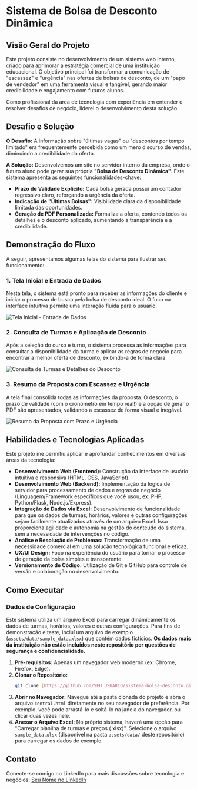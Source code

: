 # Sistema de Bolsa de Desconto Dinâmica

## Visão Geral do Projeto

Este projeto consiste no desenvolvimento de um sistema web interno, criado para aprimorar a estratégia comercial de uma instituição educacional. O objetivo principal foi transformar a comunicação de "escassez" e "urgência" nas ofertas de bolsas de desconto, de um "papo de vendedor" em uma ferramenta visual e tangível, gerando maior credibilidade e engajamento com futuros alunos.

Como profissional da área de tecnologia com experiência em entender e resolver desafios de negócio, liderei o desenvolvimento desta solução.

## Desafio e Solução

**O Desafio:** A informação sobre "últimas vagas" ou "descontos por tempo limitado" era frequentemente percebida como um mero discurso de vendas, diminuindo a credibilidade da oferta.

**A Solução:** Desenvolvemos um site no servidor interno da empresa, onde o futuro aluno pode gerar sua própria **"Bolsa de Desconto Dinâmica"**. Este sistema apresenta as seguintes funcionalidades-chave:

* **Prazo de Validade Explícito:** Cada bolsa gerada possui um contador regressivo claro, reforçando a urgência da oferta.
* **Indicação de "Últimas Bolsas":** Visibilidade clara da disponibilidade limitada das oportunidades.
* **Geração de PDF Personalizada:** Formaliza a oferta, contendo todos os detalhes e o desconto aplicado, aumentando a transparência e a credibilidade.

## Demonstração do Fluxo

A seguir, apresentamos algumas telas do sistema para ilustrar seu funcionamento:

### 1. Tela Inicial e Entrada de Dados

Nesta tela, o sistema está pronto para receber as informações do cliente e iniciar o processo de busca pela bolsa de desconto ideal. O foco na interface intuitiva permite uma interação fluida para o usuário.

![Tela Inicial - Entrada de Dados](assets/screenshots/image_203469.png)

### 2. Consulta de Turmas e Aplicação de Desconto

Após a seleção do curso e turno, o sistema processa as informações para consultar a disponibilidade da turma e aplicar as regras de negócio para encontrar a melhor oferta de desconto, exibindo-a de forma clara.

![Consulta de Turmas e Detalhes do Desconto](assets/screenshots/image_2037ac.png)

### 3. Resumo da Proposta com Escassez e Urgência

A tela final consolida todas as informações da proposta. O desconto, o prazo de validade (com o cronômetro em tempo real!) e a opção de gerar o PDF são apresentados, validando a escassez de forma visual e inegável.

![Resumo da Proposta com Prazo e Urgência](assets/screenshots/image_2037f0.png)

## Habilidades e Tecnologias Aplicadas

Este projeto me permitiu aplicar e aprofundar conhecimentos em diversas áreas da tecnologia:

* **Desenvolvimento Web (Frontend):** Construção da interface de usuário intuitiva e responsiva (HTML, CSS, JavaScript).
* **Desenvolvimento Web (Backend):** Implementação da lógica de servidor para processamento de dados e regras de negócio (Linguagem/Framework específicos que você usou, ex: PHP, Python/Flask, Node.js/Express).
* **Integração de Dados via Excel:** Desenvolvimento de funcionalidade para que os dados de turmas, horários, valores e outras configurações sejam facilmente atualizados através de um arquivo Excel. Isso proporciona agilidade e autonomia na gestão do conteúdo do sistema, sem a necessidade de intervenções no código.
* **Análise e Resolução de Problemas:** Transformação de uma necessidade comercial em uma solução tecnológica funcional e eficaz.
* **UX/UI Design:** Foco na experiência do usuário para tornar o processo de geração da bolsa simples e transparente.
* **Versionamento de Código:** Utilização de Git e GitHub para controle de versão e colaboração no desenvolvimento.

## Como Executar

### Dados de Configuração
Este sistema utiliza um arquivo Excel para carregar dinamicamente os dados de turmas, horários, valores e outras configurações. Para fins de demonstração e teste, incluí um arquivo de exemplo (`assets/data/sample_data.xlsx`) que contém dados fictícios. **Os dados reais da instituição não estão incluídos neste repositório por questões de segurança e confidencialidade.**

1.  **Pré-requisitos:** Apenas um navegador web moderno (ex: Chrome, Firefox, Edge).
2.  **Clonar o Repositório:**
    ```bash
    git clone [https://github.com/SEU_USUARIO/sistema-bolsa-desconto.git](https://github.com/SEU_USUARIO/sistema-bolsa-desconto.git)
    ```
3.  **Abrir no Navegador:** Navegue até a pasta clonada do projeto e abra o arquivo `central.html` diretamente no seu navegador de preferência. Por exemplo, você pode arrastá-lo e soltá-lo na janela do navegador, ou clicar duas vezes nele.
4.  **Anexar o Arquivo Excel:** No próprio sistema, haverá uma opção para "Carregar planilha de turmas e preços (.xlsx)". Selecione o arquivo `sample_data.xlsx` (disponível na pasta `assets/data/` deste repositório) para carregar os dados de exemplo.


## Contato

Conecte-se comigo no LinkedIn para mais discussões sobre tecnologia e negócios:
[Seu Nome no LinkedIn](https://www.linkedin.com/in/SEU_PERFIL_LINKEDIN/)
